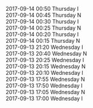 2017-09-14 00:50 Thursday  I  
2017-09-14 00:45 Thursday  N  
2017-09-14 00:30 Thursday  I  
2017-09-14 00:25 Thursday  N  
2017-09-14 00:20 Thursday  I  
2017-09-14 00:15 Thursday  N  
2017-09-13 21:20 Wednesday  I  
2017-09-13 20:40 Wednesday  N  
2017-09-13 20:25 Wednesday  I  
2017-09-13 20:15 Wednesday  N  
2017-09-13 20:10 Wednesday  I  
2017-09-13 17:55 Wednesday  N  
2017-09-13 17:50 Wednesday  I  
2017-09-13 17:05 Wednesday  N  
2017-09-13 17:00 Wednesday  I  
